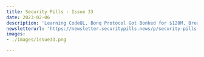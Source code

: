 ```yaml
---
title: Security Pills - Issue 33
date: 2023-02-06
description: 'Learning CodeQL, Bonq Protocol Got Bonked for $120M, Breaking Docker Named Pipes SYSTEMatically'
newsletterurl: 'https://newsletter.securitypills.news/p/security-pills-issue-33'
images: 
- ./images/issue33.png

--- 
```


